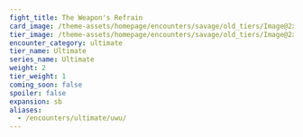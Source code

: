 ```yaml
---
fight_title: The Weapon's Refrain
card_image: /theme-assets/homepage/encounters/savage/old_tiers/Image@2x.png
tier_image: /theme-assets/homepage/encounters/savage/old_tiers/Image@2x.png
encounter_category: ultimate
tier_name: Ultimate
series_name: Ultimate
weight: 2
tier_weight: 1
coming_soon: false
spoiler: false
expansion: sb
aliases:
  - /encounters/ultimate/uwu/
---
```

